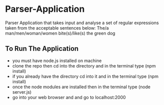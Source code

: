 # Parser-Application

Parser Application that takes input and analyse a set of regular expressions taken from the acceptable sentences below: The/a man/men/woman/women bite(s)/like(s) the green dog

## To Run The Application

- you must have node.js installed on machine
- clone the repo then cd into the directory and in the terminal type (npm install)
- if you already have the directory cd into it and in the terminal type (npm install)
- once the node modules are installed then in the terminal type (node server.js)
- go into your web browser and and go to localhost:2000
